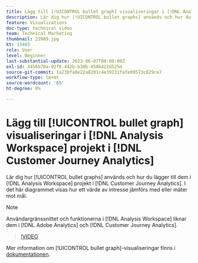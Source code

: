 ```yaml
---
title: Lägg till [!UICONTROL bullet graph] visualiseringar i [!DNL Analysis Workspace] projekt
description: Lär dig hur [!UICONTROL bullet graphs] används och hur du lägger till dem i [!DNL Analysis Workspace] projekt i [!DNL Customer Journey Analytics].
feature: Visualizations
doc-type: technical video
team: Technical Marketing
thumbnail: 23989.jpg
kt: 13403
role: User
level: Beginner
last-substantial-update: 2023-06-07T00:00:00Z
exl-id: 3456b70a-02f6-442b-b38b-458b422d525d
source-git-commit: 1a23bfa0e22a8201c4e39131fafe09573c829ce7
workflow-type: tm+mt
source-wordcount: '65'
ht-degree: 0%

---
```


# Lägg till [!UICONTROL bullet graph] visualiseringar i [!DNL Analysis Workspace] projekt i [!DNL Customer Journey Analytics]

Lär dig hur [!UICONTROL bullet graphs] används och hur du lägger till dem i [!DNL Analysis Workspace] projekt i [!DNL Customer Journey Analytics]. I det här diagrammet visas hur ett värde av intresse jämförs med eller mäter mot mål.

>[!NOTE]
>
>Användargränssnittet och funktionerna i [!DNL Analysis Workspace] liknar dem i [!DNL Adobe Analytics] och [!DNL Customer Journey Analytics].

>[!VIDEO](https://video.tv.adobe.com/v/23989/?quality=12&learn=on)

Mer information om [!UICONTROL bullet graph]-visualiseringar finns i [dokumentationen](https://experienceleague.adobe.com/docs/analytics-platform/using/cja-workspace/visualizations/bullet-graph.html).
